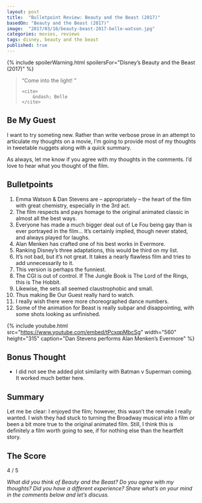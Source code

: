 ```yaml
---
layout: post
title:  "Bulletpoint Review: Beauty and the Beast (2017)"
basedOn: "Beauty and the Beast (2017)"
image:  "2017/03/16/beauty-beast-2017-belle-watson.jpg"
categories: movies, reviews
tags: disney, beauty and the beast
published: true
---
```


{% include spoilerWarning.html spoilersFor="Disney&rsquo;s Beauty and the Beast (2017)" %}

<blockquote>
    <p>
        &ldquo;Come into the light! &rdquo;
    </p>

    <cite>
        &ndash; Belle
    </cite>
</blockquote>

## Be My Guest

I want to try someting new. Rather than write verbose prose in an attempt to articulate my thoughts
on a movie, I&rsquo;m going to provide most of my thoughts in tweetable nuggets along with a quick
summary.

As always, let me know if you agree with my thoughts in the comments. I&rsquo;d love to hear what you
thought of the film.

## Bulletpoints

1. Emma Watson &amp; Dan Stevens are &ndash; appropriately &ndash; the heart of the film with great chemistry, especially in the 3rd act.
2. The film respects and pays homage to the original animated classic in almost all the best ways.
3. Everyone has made a much bigger deal out of Le Fou being gay than is ever portrayed in the film&hellip; It&rsquo;s certainly implied, though never stated, and always played for laughs.
4. Alan Menken has crafted one of his best works in Evermore.
5. Ranking Disney&rsquo;s three adaptations, this would be third on my list.
6. It&rsquo;s not bad, but it&rsquo;s not great. It takes a nearly flawless film and tries to add unnecessarily to it.
7. This version is perhaps the funniest.
8. The CGI is out of control. If The Jungle Book is The Lord of the Rings, this is The Hobbit.
9. Likewise, the sets all seemed claustrophobic and small.
10. Thus making Be Our Guest really hard to watch.
11. I really wish there were more choreographed dance numbers.
12. Some of the animation for Beast is really subpar and disappointing, with some shots looking as unfinished.

{% include youtube.html src="https://www.youtube.com/embed/tPcxqpMbcSg" width="560" height="315" caption="Dan Stevens performs Alan Menken&rsquo;s Evermore" %}

## Bonus Thought
* I did not see the added plot similarity with Batman v Superman coming. It worked much better here.

## Summary

Let me be clear: I enjoyed the film; however, this wasn&rsquo;t the remake I really wanted. I wish they had stuck to turning the Broadway musical into a film or been a bit more true to the original animated film. Still, I think this is definitely a film worth going to see, if for nothing else than the heartfelt story.

## The Score
<span class="h1">4</span> / 5

<i>What did you think of Beauty and the Beast? Do you agree with my thoughts? Did you have a different experience? Share what&rsquo;s on your mind in the comments below and let&rsquo;s discuss.</i>